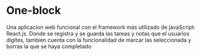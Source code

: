 # One-block
Una aplicacion web funcional con el framework más utilizado de javaScript: React.js. Donde se registra y se guarda las tareas y notas que el usuarios digites, tambien cuenta con la funcionalidad de marcar las seleccionada y borras la que se haya completado

